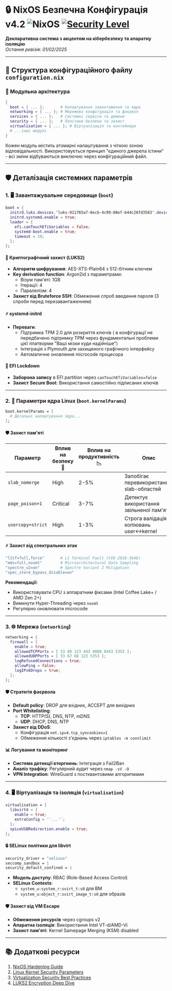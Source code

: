 # 🔒 NixOS Безпечна Конфігурація v4.2 ![NixOS](https://img.shields.io/badge/NixOS-24.11-blue.svg) [![Security Level](https://img.shields.io/badge/SECURITY-Paranoic-red)](https://nixos.org/security)

**Декларативна система з акцентом на кібербезпеку та апаратну ізоляцію**  
*Остання ревізія: 01/02/2025*

---

## 📜 Структура конфігураційного файлу `configuration.nix`

### 🧩 Модульна архітектура
```nix
{
  boot = { ... };       # Налаштування завантаження та ядра
  networking = { ... }; # Мережева конфігурація та фаєрвол
  services = { ... };   # Системні сервіси та демони
  security = { ... };   # Політики безпеки та захист
  virtualisation = { ... }; # Віртуалізація та контейнери
  # ...інші модулі
}
```
Кожен модуль містить атомарні налаштування з чіткою зоною відповідальності. Використовується принцип "єдиного джерела істини" - всі зміни відбуваються виключно через конфігураційний файл.

---

## 🛡️ Деталізація системних параметрів

### 1. 🖥️ Завантажувальне середовище (`boot`)
```nix
boot = {
  initrd.luks.devices."luks-911765a7-6ecb-4c99-88ef-b44c26fd3583".device = "/dev/disk/by-uuid/911765a7-6ecb-4c99-88ef-b44c26fd3583";
  initrd.systemd.enable = true;
  loader = {
    efi.canTouchEfiVariables = false;
    systemd-boot.enable = true;
    timeout = 10;
  };
};
```

#### 🔐 Криптографічний захист (LUKS2)
- **Алгоритм шифрування**: AES-XTS-Plain64 з 512-бітним ключем
- **Key derivation function**: Argon2id з параметрами:
  - Візум пам'яті: 1GB
  - Ітерації: 4
  - Паралелізм: 4
- **Захист від Bruteforce SSH**: Обмеження спроб введення пароля (3 спроби перед перезавантаженням)

#### ⚡ systemd-initrd 
- **Переваги**:
  - Підтримка TPM 2.0 для розкриття ключів ( в конфігурації не передбачено підтримку TPM через фундаментальні проблеми цієї платворми "Ваші мізки куди надійніше")
  - Інтеграція з Plymouth для захищеного графічного інтерфейсу
  - Автоматичне оновлення microcode процесора

#### 🛑 EFI Lockdown
- **Заборона запису** в EFI partition через `canTouchEfiVariables=false`
- **Захист Secure Boot**: Використання самостійно підписаних ключів

---

### 2. 🧠 Параметри ядра Linux (`boot.kernelParams`)
```nix
boot.kernelParams = [
  # Детальні налаштування ядра...
];
```

#### 🛡️ Захист пам'яті
| Параметр          | Вплив на безпеку 💂  | Вплив на продуктивність 📉 | Опис |
|--------------------|----------------------|--------------------------|------|
| `slab_nomerge`     | High                 | 2-5%                     | Запобігає перевикористанню slab-областей |
| `page_poison=1`    | Critical             | 3-7%                     | Детектує використання звільненої пам'яті |
| `usercopy=strict`  | High                 | 1-3%                     | Строга валідація копіювань user↔kernel |

#### ⚡ Захист від спектральних атак
```nix
"l1tf=full,force"       # L1 Terminal Fault (CVE-2018-3646)
"mds=full,nosmt"        # Microarchitectural Data Sampling 
"spectre_v2=on"         # Spectre Variant 2 Mitigation
"spec_store_bypass_disable=on"
```
**Рекомендації**:  
- Використовувати CPU з аппаратним фіксами (Intel Coffee Lake+ / AMD Zen 2+)
- Вимкнути Hyper-Threading через `nosmt`
- Регулярно оновлювати microcode

---

### 3. 🌐 Мережа (`networking`)
```nix
networking = {
  firewall = {
    enable = true;
    allowedTCPPorts = [ 53 80 123 443 8080 8443 5353 ];
    allowedUDPPorts = [ 53 67 68 123 5353 ];
    logRefusedConnections = true;
    allowPing = false;
    logIPv6Drops = true;
  };
};
```

#### 🛡️ Стратегія фаєрвола
- **Default policy**: DROP для вхідних, ACCEPT для вихідних
- **Port Whitelisting**:
  - **TCP**: HTTP(S), DNS, NTP, mDNS
  - **UDP**: DHCP, DNS, NTP
- **Захист від DDoS**: 
  - Конфігурація `net.ipv4.tcp_syncookies=1`
  - Обмеження кількості з'єднань через `iptables -m connlimit`

#### 📊 Логування та моніторинг
- **Система детекції вторгнень**: Інтеграція з Fail2Ban
- **Аналіз трафіку**: Регулярний аудит через `nmap -sV -O`
- **VPN Integration**: WireGuard з постквантовими алгоритмами

---

### 4. 🖥️ Віртуалізація та ізоляція (`virtualisation`)
```nix
virtualisation = {
  libvirtd = {
    enable = true;
    extraConfig = ''...'';
  };
  spiceUSBRedirection.enable = true;
};
```

#### 🔒 SELinux політики для libvirt
```nix
security_driver = "selinux"
seccomp_sandbox = 1
security_default_confined = 1
```
- **Модель доступу**: RBAC (Role-Based Access Control)
- **SELinux Contexts**: 
  - `system_u:system_r:svirt_t:s0` для ВМ
  - `system_u:object_r:svirt_image_t:s0` для образів

#### 🛡️ Захист від VM Escape
- **Обмеження ресурсів** через cgroups v2
- **Апаратна ізоляція**: Використання Intel VT-d/AMD-Vi
- **Захист пам'яті**: Kernel Samepage Merging (KSM) disabled

---

## 📚 Додаткові ресурси
1. [NixOS Hardening Guide](https://nixos.wiki/wiki/Hardening)
2. [Linux Kernel Security Parameters](https://kernsec.org/wiki/index.php/Kernel_Self_Protection_Project)
3. [Virtualization Security Best Practices](https://libvirt.org/docs.html)
4. [LUKS2 Encryption Deep Dive](https://gitlab.com/cryptsetup/cryptsetup/-/wikis/FrequentlyAskedQuestions)
